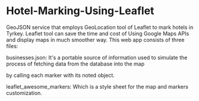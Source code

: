# Hotel-Marking-Using-Leaflet
GeoJSON service that employs GeoLocation tool of Leaflet to mark hotels in Tyrkey. Leaflet tool can save the time and cost of Using Google Maps APIs and display maps in much smoother way. This web app consists of three files:

businesses.json: It's a portable source of information used to simulate the process of fetching data from the database into the map 

by calling each marker with its noted object.

leaflet_awesome_markers: Which is a style sheet for the map and markers customization.
